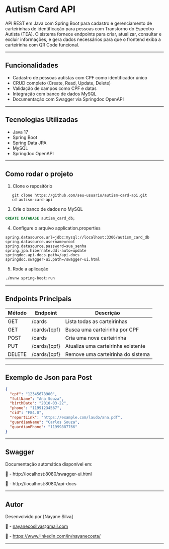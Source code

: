 # Autism Card API

API REST em Java com Spring Boot para cadastro e gerenciamento de carteirinhas de identificação para pessoas com Transtorno do Espectro Autista (TEA). O sistema fornece endpoints para criar, atualizar, consultar e excluir informações, e gera dados necessários para que o frontend exiba a carteirinha com QR Code funcional. 

---

## Funcionalidades

- Cadastro de pessoas autistas com CPF como identificador único  
- CRUD completo (Create, Read, Update, Delete)  
- Validação de campos como CPF e datas  
- Integração com banco de dados MySQL  
- Documentação com Swagger via Springdoc OpenAPI

---

## Tecnologias Utilizadas

- Java 17  
- Spring Boot  
- Spring Data JPA  
- MySQL  
- Springdoc OpenAPI

---

## Como rodar o projeto

1. Clone o repositório
   
 ```git
    git clone https://github.com/seu-usuario/autism-card-api.git
    cd autism-card-api
```

  3. Crie o banco de dados no MySQL

 ```sql
 CREATE DATABASE autism_card_db;
```

 4. Configure o arquivo application.properties

```properties
spring.datasource.url=jdbc:mysql://localhost:3306/autism_card_db
spring.datasource.username=root
spring.datasource.password=sua_senha
spring.jpa.hibernate.ddl-auto=update
springdoc.api-docs.path=/api-docs
springdoc.swagger-ui.path=/swagger-ui.html
```
5. Rode a aplicação

```bash
./mvnw spring-boot:run
```
---

## Endpoints Principais

| Método | Endpoint           | Descrição                        |
|--------|--------------------|----------------------------------|
| GET    | /cards             | Lista todas as carteirinhas      | 
| GET    | /cards/{cpf}       | Busca uma carteirinha por CPF    | 
| POST   | /cards             | Cria uma nova carteirinha        |
| PUT    | /cards/{cpf}       | Atualiza uma carteirinha existente | 
| DELETE | /cards/{cpf}       | Remove uma carteirinha do sistema|

---

## Exemplo de Json para Post

```json
{
  "cpf": "12345678900",
  "fullName": "Ana Souza",
  "birthDate": "2010-03-22",
  "phone": "11991234567",
  "cid": "F84.0",
  "reportLink": "https://example.com/laudo/ana.pdf",
  "guardianName": "Carlos Souza",
  "guardianPhone": "11999887766"
}
```
---
## Swagger

Documentação automática disponível em: 

 📄 - http://localhost:8080/swagger-ui.html  
 
 📘 - http://localhost:8080/api-docs

---

## Autor

Desenvolvido por [Nayane Silva]  

📧 - nayanecosilva@gmail.com  

🔗 - https://www.linkedin.com/in/nayanecosta/

---
